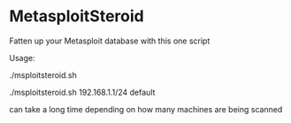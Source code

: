 # MetasploitSteroid
Fatten up your Metasploit database with this one script

Usage:

./msploitsteroid.sh <ip range or CIDR> <Metasploit workspace>

./msploitsteroid.sh 192.168.1.1/24 default

can take a long time depending on how many machines are being scanned